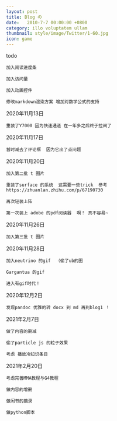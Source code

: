 ```yaml
---
layout: post
title: Blog の
date:   2010-7-7 00:00:00 +0800
category: illo voluptatem ullam
thumbnail: style/image/Twitter/1-60.jpg
icon: game
---
```


todo

    加入阅读进度条

    加入访问量

    加入动画控件

    修改markdown渲染方案 增加对数学公式的支持


2020年11月13日

    重装了Y7000 因为快速通道 在一年多之后终于拉闸了


2020年11月17日 
    
    暂时减去了评论框  因为它出了点问题

2020年11月20日

    加入第二批 t 图片

    重装了surface 的系统  这需要一些trick  参考https://zhuanlan.zhihu.com/p/67190730
    
    再次轻装上阵

    第一次装上 adobe 的pdf阅读器  啊！ 真不容易~

2020年11月26日

    加入第三批 t 图片

2020年11月28日

    加入neutrino 的gif  （偷了ub的图

    Gargantua 的gif  

    进入有gif时代！

2020年12月2日

    发现pandoc 优雅的转 docx 到 md 再到blog1 ！

2021年2月7日    

    做了内容的删减

    偷了particle js 的粒子效果

    考虑 播放冷知识条目

2021年2月20日

    考虑完善MMA教程与G4教程

    做内容的增删

    做闲书的摘录

    做python脚本
    








<!-- ![png](\myPage\style\image\KILL_LA_KILL\1-1.png)
![png](\myPage\style\image\KILL_LA_KILL\1-2.png)
![png](\myPage\style\image\KILL_LA_KILL\1-3.png)
![png](\myPage\style\image\KILL_LA_KILL\1-4.png)
![png](\myPage\style\image\KILL_LA_KILL\1-5.png)
![png](\myPage\style\image\KILL_LA_KILL\1-6.png)
![png](\myPage\style\image\KILL_LA_KILL\1-7.png)
![png](\myPage\style\image\KILL_LA_KILL\1-8.png)
![png](\myPage\style\image\KILL_LA_KILL\1-9.png) -->










